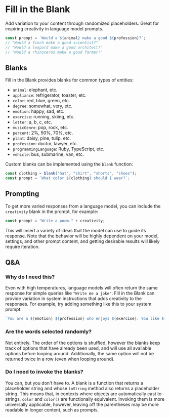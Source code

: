 # Fill in the Blank

Add variation to your content through randomized placeholders. Great for inspiring creativity in language model prompts.

```ts
const prompt = `Would a ${animal} make a good ${profession}?`;
// "Would a finch make a good scientist?"
// "Would a leopard make a good architect?"
// "Would a rhinoceros make a good farmer?"
```

## Blanks

Fill in the Blank provides blanks for common types of entities:

- `animal`: elephant, etc.
- `appliance`: refrigerator, toaster, etc.
- `color`: red, blue, green, etc.
- `degree`: somewhat, very, etc.
- `emotion`: happy, sad, etc.
- `exercise`: running, skiing, etc.
- `letter`: a, b, c, etc.
- `musicGenre`: pop, rock, etc.
- `percent`: 2%, 50%, 70%, etc.
- `plant`: daisy, pine, tulip, etc.
- `profession`: doctor, lawyer, etc.
- `programmingLanguage`: Ruby, TypeScript, etc.
- `vehicle`: bus, submarine, van, etc.

Custom blanks can be implemented using the `blank` function:

```ts
const clothing = blank("hat", "shirt", "shorts", "shoes");
const prompt = `What color ${clothing} should I wear?`;
```

## Prompting

To get more varied responses from a language model, you can include the `creativity` blank in the prompt, for example:

```ts
const prompt = "Write a poem." + creativity;
```

This will insert a variety of ideas that the model can use to guide its response. Note that the behavior will be highly dependent on your model, settings, and other prompt content, and getting desirable results will likely require iteration.

## Q&A

### Why do I need this?

Even with high temperatures, language models will often return the same response for simple queries like `"Write me a joke"`. Fill in the Blank can provide variation in system instructions that adds creativity to the responses. For example, try adding something like this to your system prompt:

```ts
`You are a ${emotion} ${profession} who enjoys ${exercise}. You like ${musicGenre} music and you ride a ${vehicle} to work.`;
```

### Are the words selected randomly?

Not entirely. The order of the options is shuffled, however the blanks keep track of options that have already been used, and will use all available options before looping around. Additionally, the same option will not be returned twice in a row (even when looping around).

### Do I need to invoke the blanks?

You can, but you don't have to. A blank is a function that returns a placeholder string and whose `toString` method also returns a placeholder string. This means that, in contexts where objects are automatically cast to strings, `color` and `color()` are functionally equivalent. Invoking them is more universally applicable, however, leaving off the parentheses may be more readable in longer content, such as prompts.

